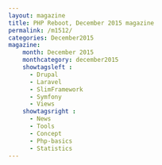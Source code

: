 ```yaml
---
layout: magazine
title: PHP Reboot, December 2015 magazine
permalink: /m1512/
categories: December2015
magazine:
    month: December 2015
    monthcategory: december2015
    showtagsleft :
      - Drupal
      - Laravel
      - SlimFramework
      - Symfony
      - Views
    showtagsright :
      - News
      - Tools
      - Concept
      - Php-basics
      - Statistics
---
```

